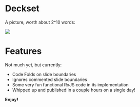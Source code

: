 # Deckset

A picture, worth about 2^10 words:

![](https://s3.amazonaws.com/www.deanius.com/code-fold-deckset.gif)


# Features
Not much yet, but currently:

- Code Folds on slide boundaries
- Ignores commented slide boundaries
- Some very fun functional RxJS code in its implementation
- Whipped up and published in a couple hours on a single day!

**Enjoy!**
